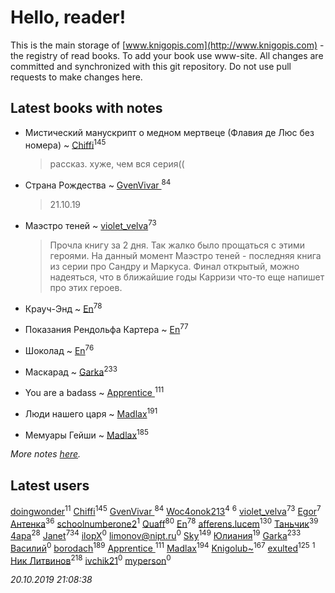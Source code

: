 # Hello, reader!
This is the main storage of [www.knigopis.com](http://www.knigopis.com) - the registry of read books.
To add your book use www-site. All changes are committed and synchronized with this git repository.
Do not use pull requests to make changes here.


## Latest books with notes
* Мистический манускрипт о медном мертвеце (Флавия де Люс без номера) ~ [Chiffi](users/105/105831994080785626680-google)<sup>145</sup>
    > рассказ. хуже,  чем вся серия((

* Страна Рождества ~ [GvenVivar ](users/158/158266434925901-facebook)<sup>84</sup>
    > 21.10.19

* Маэстро теней ~ [violet_velva](users/116/116961712580551399099-google)<sup>73</sup>
    > Прочла книгу за 2 дня. Так жалко было прощаться с этими героями. На данный момент Маэстро теней - последняя книга из серии про Сандру и Маркуса. Финал открытый, можно надеяться, что в ближайшие годы Карризи что-то еще напишет про этих героев.

* Крауч-Энд ~ [En](users/333/333646551-vkontakte)<sup>78</sup>

* Показания Рендольфа Картера ~ [En](users/333/333646551-vkontakte)<sup>77</sup>

* Шоколад ~ [En](users/333/333646551-vkontakte)<sup>76</sup>

* Маскарад ~ [Garka](users/115/115753719718250012620-google)<sup>233</sup>

* You are a badass ~ [Apprentice ](users/528/52821952-vkontakte)<sup>111</sup>

* Люди нашего царя ~ [Madlax](users/158/158304782-vkontakte)<sup>191</sup>

* Мемуары Гейши ~ [Madlax](users/158/158304782-vkontakte)<sup>185</sup>


_More notes [here](latest_books_with_notes.md)._


## Latest users
[doingwonder](users/108/108689364763869996762-google)<sup>11</sup> 
[Chiffi](users/105/105831994080785626680-google)<sup>145</sup> 
[GvenVivar ](users/158/158266434925901-facebook)<sup>84</sup> 
[Woc4onok213](users/103/103474005216004236389-google)<sup>4</sup> 
[](users/270/270444099499-odnoklassniki)<sup>6</sup> 
[violet_velva](users/116/116961712580551399099-google)<sup>73</sup> 
[Egor](users/166/166766907-vkontakte)<sup>7</sup> 
[Антенка](users/118/118158645037334943900-google)<sup>36</sup> 
[schoolnumberone2](users/290/290416271-vkontakte)<sup>1</sup> 
[Quaff](users/122/12267158-vkontakte)<sup>80</sup> 
[En](users/333/333646551-vkontakte)<sup>78</sup> 
[afferens.lucem](users/196/196071655-vkontakte)<sup>130</sup> 
[Таньчик](users/209/2096581563762610-facebook)<sup>39</sup> 
[4apa](users/117/117392596378069249667-google)<sup>28</sup> 
[Janet](users/108/108113656204404967440-google)<sup>734</sup> 
[ilopX](users/544/544577919687420-facebook)<sup>0</sup> 
[limonov@nipt.ru](users/113/1130000039168707-yandex)<sup>0</sup> 
[Sky](users/118/118049897850017649660-google)<sup>149</sup> 
[Юлиания](users/693/69389439-vkontakte)<sup>19</sup> 
[Garka](users/115/115753719718250012620-google)<sup>233</sup> 
[Василий](users/146/146662199-vkontakte)<sup>0</sup> 
[borodach](users/157/15706320-vkontakte)<sup>189</sup> 
[Apprentice ](users/528/52821952-vkontakte)<sup>111</sup> 
[Madlax](users/158/158304782-vkontakte)<sup>194</sup> 
[Knigolub~](users/111/111878597279669641685-google)<sup>167</sup> 
[exulted](users/100/100599204551896265722-google)<sup>125</sup> 
[](users/114/114588423502949541325-google)<sup>1</sup> 
[Ник Литвинов](users/241/241974816-vkontakte)<sup>218</sup> 
[ivchik21](users/142/14245460-vkontakte)<sup>0</sup> 
[myperson](users/131/13129699-vkontakte)<sup>0</sup> 


_20.10.2019 21:08:38_
